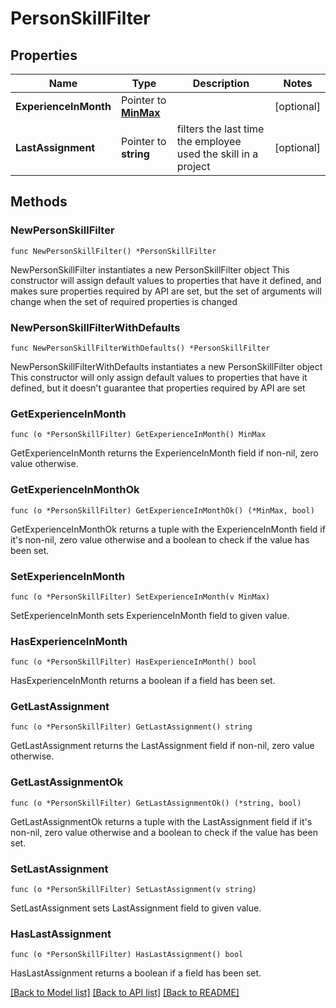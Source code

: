 # PersonSkillFilter

## Properties

Name | Type | Description | Notes
------------ | ------------- | ------------- | -------------
**ExperienceInMonth** | Pointer to [**MinMax**](MinMax.md) |  | [optional] 
**LastAssignment** | Pointer to **string** | filters the last time the employee used the skill in a project | [optional] 

## Methods

### NewPersonSkillFilter

`func NewPersonSkillFilter() *PersonSkillFilter`

NewPersonSkillFilter instantiates a new PersonSkillFilter object
This constructor will assign default values to properties that have it defined,
and makes sure properties required by API are set, but the set of arguments
will change when the set of required properties is changed

### NewPersonSkillFilterWithDefaults

`func NewPersonSkillFilterWithDefaults() *PersonSkillFilter`

NewPersonSkillFilterWithDefaults instantiates a new PersonSkillFilter object
This constructor will only assign default values to properties that have it defined,
but it doesn't guarantee that properties required by API are set

### GetExperienceInMonth

`func (o *PersonSkillFilter) GetExperienceInMonth() MinMax`

GetExperienceInMonth returns the ExperienceInMonth field if non-nil, zero value otherwise.

### GetExperienceInMonthOk

`func (o *PersonSkillFilter) GetExperienceInMonthOk() (*MinMax, bool)`

GetExperienceInMonthOk returns a tuple with the ExperienceInMonth field if it's non-nil, zero value otherwise
and a boolean to check if the value has been set.

### SetExperienceInMonth

`func (o *PersonSkillFilter) SetExperienceInMonth(v MinMax)`

SetExperienceInMonth sets ExperienceInMonth field to given value.

### HasExperienceInMonth

`func (o *PersonSkillFilter) HasExperienceInMonth() bool`

HasExperienceInMonth returns a boolean if a field has been set.

### GetLastAssignment

`func (o *PersonSkillFilter) GetLastAssignment() string`

GetLastAssignment returns the LastAssignment field if non-nil, zero value otherwise.

### GetLastAssignmentOk

`func (o *PersonSkillFilter) GetLastAssignmentOk() (*string, bool)`

GetLastAssignmentOk returns a tuple with the LastAssignment field if it's non-nil, zero value otherwise
and a boolean to check if the value has been set.

### SetLastAssignment

`func (o *PersonSkillFilter) SetLastAssignment(v string)`

SetLastAssignment sets LastAssignment field to given value.

### HasLastAssignment

`func (o *PersonSkillFilter) HasLastAssignment() bool`

HasLastAssignment returns a boolean if a field has been set.


[[Back to Model list]](../README.md#documentation-for-models) [[Back to API list]](../README.md#documentation-for-api-endpoints) [[Back to README]](../README.md)


